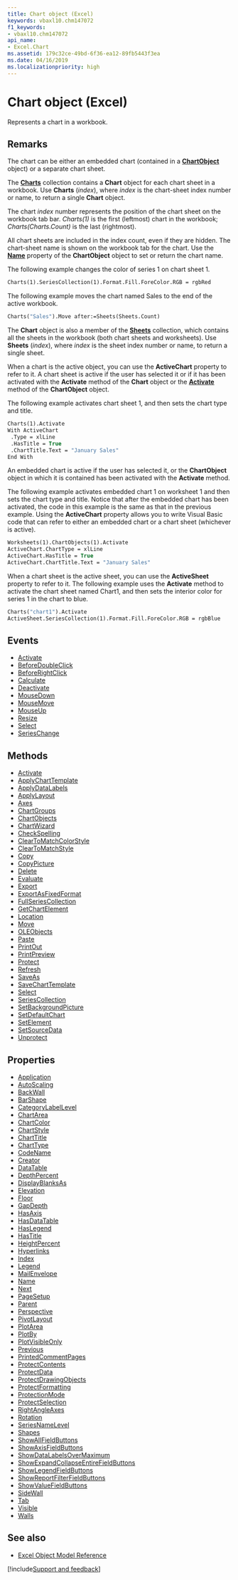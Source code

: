 ```yaml
---
title: Chart object (Excel)
keywords: vbaxl10.chm147072
f1_keywords:
- vbaxl10.chm147072
api_name:
- Excel.Chart
ms.assetid: 179c32ce-49bd-6f36-ea12-89fb5443f3ea
ms.date: 04/16/2019
ms.localizationpriority: high
---
```



# Chart object (Excel)

Represents a chart in a workbook.


## Remarks

The chart can be either an embedded chart (contained in a **[ChartObject](Excel.ChartObject.md)** object) or a separate chart sheet.

The **[Charts](Excel.Charts.md)** collection contains a **Chart** object for each chart sheet in a workbook. Use **Charts** (_index_), where _index_ is the chart-sheet index number or name, to return a single **Chart** object. 

The chart _index_ number represents the position of the chart sheet on the workbook tab bar. _Charts(1)_ is the first (leftmost) chart in the workbook; _Charts(Charts.Count)_ is the last (rightmost). 

All chart sheets are included in the index count, even if they are hidden. The chart-sheet name is shown on the workbook tab for the chart. Use the **[Name](Excel.ChartObject.Name.md)** property of the **ChartObject** object to set or return the chart name. 

The following example changes the color of series 1 on chart sheet 1.

```vb
Charts(1).SeriesCollection(1).Format.Fill.ForeColor.RGB = rgbRed
```

The following example moves the chart named Sales to the end of the active workbook.

```vb
Charts("Sales").Move after:=Sheets(Sheets.Count)
```

The **Chart** object is also a member of the **[Sheets](Excel.Sheets.md)** collection, which contains all the sheets in the workbook (both chart sheets and worksheets). Use **Sheets** (_index_), where _index_ is the sheet index number or name, to return a single sheet.

When a chart is the active object, you can use the **ActiveChart** property to refer to it. A chart sheet is active if the user has selected it or if it has been activated with the **Activate** method of the **Chart** object or the **[Activate](Excel.ChartObject.Activate.md)** method of the **ChartObject** object. 

The following example activates chart sheet 1, and then sets the chart type and title.

```vb
Charts(1).Activate 
With ActiveChart 
 .Type = xlLine 
 .HasTitle = True 
 .ChartTitle.Text = "January Sales" 
End With
```

An embedded chart is active if the user has selected it, or the **ChartObject** object in which it is contained has been activated with the **Activate** method. 

The following example activates embedded chart 1 on worksheet 1 and then sets the chart type and title. Notice that after the embedded chart has been activated, the code in this example is the same as that in the previous example. Using the **ActiveChart** property allows you to write Visual Basic code that can refer to either an embedded chart or a chart sheet (whichever is active).

```vb
Worksheets(1).ChartObjects(1).Activate 
ActiveChart.ChartType = xlLine 
ActiveChart.HasTitle = True 
ActiveChart.ChartTitle.Text = "January Sales"
```

When a chart sheet is the active sheet, you can use the **ActiveSheet** property to refer to it. The following example uses the **Activate** method to activate the chart sheet named Chart1, and then sets the interior color for series 1 in the chart to blue.

```vb
Charts("chart1").Activate 
ActiveSheet.SeriesCollection(1).Format.Fill.ForeColor.RGB = rgbBlue
```

## Events

- [Activate](Excel.Chart.Activate(even).md)
- [BeforeDoubleClick](Excel.Chart.BeforeDoubleClick.md)
- [BeforeRightClick](Excel.Chart.BeforeRightClick.md)
- [Calculate](Excel.Chart.Calculate.md)
- [Deactivate](Excel.Chart.Deactivate.md)
- [MouseDown](Excel.Chart.MouseDown.md)
- [MouseMove](Excel.Chart.MouseMove.md)
- [MouseUp](Excel.Chart.MouseUp.md)
- [Resize](Excel.Chart.Resize.md)
- [Select](Excel.Chart.Select(even).md)
- [SeriesChange](Excel.Chart.SeriesChange.md)

## Methods

- [Activate](Excel.Chart.Activate(method).md)
- [ApplyChartTemplate](Excel.Chart.ApplyChartTemplate.md)
- [ApplyDataLabels](Excel.Chart.ApplyDataLabels.md)
- [ApplyLayout](Excel.Chart.ApplyLayout.md)
- [Axes](Excel.Chart.Axes.md)
- [ChartGroups](Excel.Chart.ChartGroups.md)
- [ChartObjects](Excel.Chart.ChartObjects.md)
- [ChartWizard](Excel.Chart.ChartWizard.md)
- [CheckSpelling](Excel.Chart.CheckSpelling.md)
- [ClearToMatchColorStyle](Excel.chart.cleartomatchcolorstyle.md)
- [ClearToMatchStyle](Excel.Chart.ClearToMatchStyle.md)
- [Copy](Excel.Chart.Copy.md)
- [CopyPicture](Excel.Chart.CopyPicture.md)
- [Delete](Excel.Chart.Delete.md)
- [Evaluate](Excel.Chart.Evaluate.md)
- [Export](Excel.Chart.Export.md)
- [ExportAsFixedFormat](Excel.Chart.ExportAsFixedFormat.md)
- [FullSeriesCollection](Excel.chart.fullseriescollection.md)
- [GetChartElement](Excel.Chart.GetChartElement.md)
- [Location](Excel.Chart.Location.md)
- [Move](Excel.Chart.Move.md)
- [OLEObjects](Excel.Chart.OLEObjects.md)
- [Paste](Excel.Chart.Paste.md)
- [PrintOut](Excel.Chart.PrintOut.md)
- [PrintPreview](Excel.Chart.PrintPreview.md)
- [Protect](Excel.Chart.Protect.md)
- [Refresh](Excel.Chart.Refresh.md)
- [SaveAs](Excel.Chart.SaveAs.md)
- [SaveChartTemplate](Excel.Chart.SaveChartTemplate.md)
- [Select](Excel.Chart.Select(method).md)
- [SeriesCollection](Excel.Chart.SeriesCollection.md)
- [SetBackgroundPicture](Excel.Chart.SetBackgroundPicture.md)
- [SetDefaultChart](Excel.Chart.SetDefaultChart.md)
- [SetElement](Excel.Chart.SetElement.md)
- [SetSourceData](Excel.Chart.SetSourceData.md)
- [Unprotect](Excel.Chart.Unprotect.md)

## Properties

- [Application](Excel.Chart.Application.md)
- [AutoScaling](Excel.Chart.AutoScaling.md)
- [BackWall](Excel.Chart.BackWall.md)
- [BarShape](Excel.Chart.BarShape.md)
- [CategoryLabelLevel](Excel.chart.categorylabellevel.md)
- [ChartArea](Excel.Chart.ChartArea.md)
- [ChartColor](Excel.chart.chartcolor.md)
- [ChartStyle](Excel.Chart.ChartStyle.md)
- [ChartTitle](Excel.Chart.ChartTitle.md)
- [ChartType](Excel.Chart.ChartType.md)
- [CodeName](Excel.Chart.CodeName.md)
- [Creator](Excel.Chart.Creator.md)
- [DataTable](Excel.Chart.DataTable.md)
- [DepthPercent](Excel.Chart.DepthPercent.md)
- [DisplayBlanksAs](Excel.Chart.DisplayBlanksAs.md)
- [Elevation](Excel.Chart.Elevation.md)
- [Floor](Excel.Chart.Floor.md)
- [GapDepth](Excel.Chart.GapDepth.md)
- [HasAxis](Excel.Chart.HasAxis.md)
- [HasDataTable](Excel.Chart.HasDataTable.md)
- [HasLegend](Excel.Chart.HasLegend.md)
- [HasTitle](Excel.Chart.HasTitle.md)
- [HeightPercent](Excel.Chart.HeightPercent.md)
- [Hyperlinks](Excel.Chart.Hyperlinks.md)
- [Index](Excel.Chart.Index.md)
- [Legend](Excel.Chart.Legend.md)
- [MailEnvelope](Excel.Chart.MailEnvelope.md)
- [Name](Excel.Chart.Name.md)
- [Next](Excel.Chart.Next.md)
- [PageSetup](Excel.Chart.PageSetup.md)
- [Parent](Excel.Chart.Parent.md)
- [Perspective](Excel.Chart.Perspective.md)
- [PivotLayout](Excel.Chart.PivotLayout.md)
- [PlotArea](Excel.Chart.PlotArea.md)
- [PlotBy](Excel.Chart.PlotBy.md)
- [PlotVisibleOnly](Excel.Chart.PlotVisibleOnly.md)
- [Previous](Excel.Chart.Previous.md)
- [PrintedCommentPages](Excel.Chart.PrintedCommentPages.md)
- [ProtectContents](Excel.Chart.ProtectContents.md)
- [ProtectData](Excel.Chart.ProtectData.md)
- [ProtectDrawingObjects](Excel.Chart.ProtectDrawingObjects.md)
- [ProtectFormatting](Excel.Chart.ProtectFormatting.md)
- [ProtectionMode](Excel.Chart.ProtectionMode.md)
- [ProtectSelection](Excel.Chart.ProtectSelection.md)
- [RightAngleAxes](Excel.Chart.RightAngleAxes.md)
- [Rotation](Excel.Chart.Rotation.md)
- [SeriesNameLevel](Excel.chart.seriesnamelevel.md)
- [Shapes](Excel.Chart.Shapes.md)
- [ShowAllFieldButtons](Excel.Chart.ShowAllFieldButtons.md)
- [ShowAxisFieldButtons](Excel.Chart.ShowAxisFieldButtons.md)
- [ShowDataLabelsOverMaximum](Excel.Chart.ShowDataLabelsOverMaximum.md)
- [ShowExpandCollapseEntireFieldButtons](Excel.chart.showexpandcollapseentirefieldbuttons.md)
- [ShowLegendFieldButtons](Excel.Chart.ShowLegendFieldButtons.md)
- [ShowReportFilterFieldButtons](Excel.Chart.ShowReportFilterFieldButtons.md)
- [ShowValueFieldButtons](Excel.Chart.ShowValueFieldButtons.md)
- [SideWall](Excel.Chart.SideWall.md)
- [Tab](Excel.Chart.Tab.md)
- [Visible](Excel.Chart.Visible.md)
- [Walls](Excel.Chart.Walls.md)

## See also

- [Excel Object Model Reference](overview/Excel/object-model.md)

[!include[Support and feedback](~/includes/feedback-boilerplate.md)]
